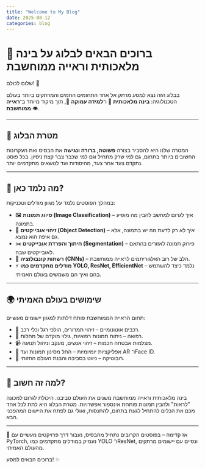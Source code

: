 ```yaml
---
title: "Welcome to My Blog"
date: 2025-08-12
categories: blog
---
```


# 👋 ברוכים הבאים לבלוג על בינה מלאכותית וראייה ממוחשבת

שלום לכולם! 🎉

בבלוג הזה נצא למסע מרתק אל אחד התחומים החמים והמרתקים ביותר בעולם הטכנולוגיה: **בינה מלאכותית** 🤖 ו־**למידה עמוקה** 🧠, תוך מיקוד מיוחד ב־**ראייה ממוחשבת** 👁️.

---

## 🎯 מטרת הבלוג

המטרה שלנו היא להסביר בצורה **פשוטה, ברורה ונגישה** את הבסיס ואת העקרונות החשובים ביותר בתחום, גם למי שרק מתחיל וגם למי שכבר צבר קצת ניסיון. בכל פוסט נתקדם צעד אחר צעד, מהיסודות ועד לנושאים מתקדמים יותר.

---

## 📌 מה נלמד כאן?

במהלך הפוסטים נלמד על מגוון מודלים וטכניקות:

* 🖼️ **סיווג תמונות (Image Classification)** – איך לגרום למחשב להבין מה מופיע בתמונה.
* 🔲 **זיהוי אובייקטים (Object Detection)** – איך לא רק לדעת מה יש בתמונה, אלא גם איפה הוא נמצא.
* ✂️ **חיתוך והפרדת אובייקטים (Segmentation)** – פירוק תמונה לאזורים בהתאם לאובייקטים שבה.
* 🔮 **רשתות קונבולוציה (CNNs)** – הלב של רוב האלגוריתמים לראייה ממוחשבת.
* ⚡ **מודלים מתקדמים כמו YOLO, ResNet, EfficientNet** – נלמד כיצד להשתמש בהם ואיך הם משמשים בעולם האמיתי.

---

## 🌍 שימושים בעולם האמיתי

תחום הראייה הממוחשבת פותח דלתות למגוון יישומים מעשיים:

* 🚗 רכבים אוטונומיים – זיהוי תמרורים, הולכי רגל וכלי רכב.
* 🏥 רפואה – ניתוח תמונות רפואיות, גילוי מוקדם של מחלות.
* 📹 מצלמות אבטחה חכמות – זיהוי אנשים, מעקב וניהול תנועה.
* 📱 אפליקציות יומיומיות – החל מסינון תמונות ועד AR ו־Face ID.
* 🤖 רובוטיקה – ניווט בסביבה והבנת העולם החזותי.

---

## 🚀 למה זה חשוב?

בינה מלאכותית וראייה ממוחשבת משנים את העולם סביבנו. היכולת לגרום למכונה "לראות" ולהבין תמונות פותחת אינספור אפשרויות. מטרת הבלוג היא לתת לכל אחד מכם את הכלים להתחיל לגעת בתחום, להתנסות, ואולי גם לפתח את היישום המהפכני הבא.

---

📢 אז קדימה – בפוסטים הקרובים נתחיל מהבסיס, נעבור דרך פרויקטים מעשיים עם PyTorch, נעמיק במודלים מתקדמים כמו YOLO ו־ResNet, ונסיים עם יישומים מרתקים מהעולם האמיתי.

ברוכים הבאים למסע! ✨

